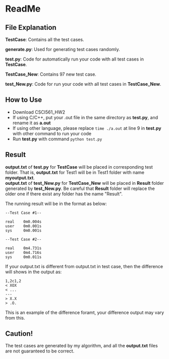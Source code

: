 # ReadMe

## File Explanation

**TestCase**: Contains all the test cases.

**generate.py**: Used for generating test cases randomly.

**test.py**: Code for automatically run your code with all test cases in **TestCase**. 

**TestCase_New**: Contains 97 new test case.

**test_New.py**: Code for run your code with all test cases in **TestCase_New**.

## How to Use  
* Download CSCI561_HW2  
* If using C/C++, put your .out file in the same directory as **test.py**, and rename it as **a.out**
* If using other language, please replace `time ./a.out` at line 9 in **test.py** with other command to run your code
* Run **test.py** with command `python test.py`

## Result
**output.txt** of **test.py** for **TestCase** will be placed in corresponding test folder. That is, **output.txt** for Test1 will be in Test1 folder with name **myoutput.txt**.    
**output.txt** of **test_New.py** for **TestCase_New** will be placed in **Result** folder generated by **test_New.py**. Be careful that **Result** folder will replace the older one if there exist any folder has the name "Result".  

The running result will be in the format as below:
```
--Test Case #1--

real	0m0.004s
user	0m0.001s
sys 	0m0.001s

--Test Case #2--

real	0m4.731s
user	0m4.716s
sys     0m0.011s
```
If your output.txt is different from output.txt in test case, then the difference will shows in the output as:
```
1,2c1,2
< XOX
< ...
---
> X.X
> .O.
```
This is an example of the difference foramt, your difference output may vary from this.
## Caution!
The test cases are generated by my algorithm, and all the **output.txt** files are not guaranteed to be correct.

